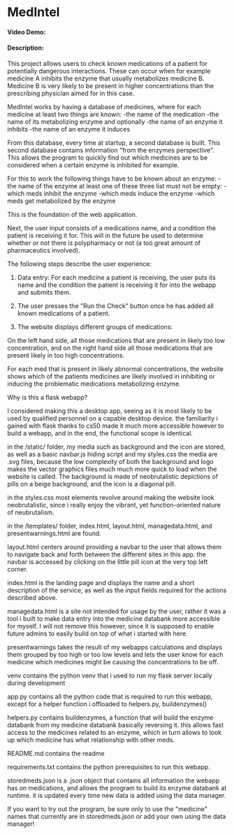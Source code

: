 # MedIntel

#### Video Demo:  <URL HERE>

#### Description:

This project allows users to check known medications of a patient for potentially dangerous interactions.
These can occur when for example medicine A inhibits the enzyme that usually metabolizes medicine B.
Medicine B is very likely to be present in higher concentrations than the prescribing physician aimed for in this case.

MedIntel works by having a database of medicines, where for each medicine at least two things are known:
-the name of the medication
-the name of its metabolizing enzyme
and optionally
-the name of an enzyme it inhibits
-the name of an enzyme it induces

From this database, every time at startup, a second database is built. This second database contains information "from the enzymes perspective".
This allows the program to quickly find out which medicines are to be considered when a certain enzyme is inhibited for example.

For this to work the following things have to be known about an enzyme:
-the name of the enzyme
at least one of these three list must not be empty:
-which meds inhibit the enzyme
-which meds induce the enzyme
-which meds get metabolized by the enzyme

This is the foundation of the web application.

Next, the user input consists of a medications name, and a condition the patient is receiving it for.
This will in the future be used to determine whether or not there is polypharmacy or not (a too great amount of pharmaceutics involved).

The following steps describe the user experience:

1. Data entry: For each medicine a patient is receiving, the user puts its name and the condition the patient is receiving it for into the webapp and submits them.

2. The user presses the "Run the Check" button once he has added all known medications of a patient.

3. The website displays different groups of medications:

On the left hand side, all those medications that are present in likely too low concentration, and on the right hand side all those medications that are present likely in too high concentrations.

For each med that is present in likely abnormal concentrations, the website shows which of the patients medicines are likely involved in inhibiting or inducing the problematic medications metabolizing enzyme.

Why is this a flask webapp?

I considered making this a desktop app, seeing as it is most likely to be used by qualified personnel on a capable desktop device.
the familiarity i gained with flask thanks to cs50 made it much more accessible however to build a webapp, and in the end, the functional scope is identical.

in the /static/ folder, my media such as background and the icon are stored, as well as a basic navbar.js hiding script and my styles.css
the media are .svg files, because the low complexity of both the background and logo makes the vector graphics files much much more quick to load when the website is called. The background is made of neobrutalistic depictions of pills on a beige background, and the icon is a diagonal pill.

in the styles.css most elements revolve around making the website look neobrutalistic, since i really enjoy the vibrant, yet function-oriented nature of neubrutalism.

in the /templates/ folder, index.html, layout.html, managedata.html, and presentwarnings.html are found.

layout.html centers around  providing a navbar to the user that allows them to navigate back and forth between the different sites in this app.
the navbar is accessed by clicking on the little pill icon at the very top left corner.

index.html is the landing page and displays the name and a short description of the service, as well as the input fields required for the actions described above.

managedata.html is a site not intended for usage by the user, rather it was a tool i built to make data entry into the medicine databank more accessible for myself. I will not remove this however, since it is supposed to enable future admins to easily build on top of what i started with here.

presentwarnings takes the result of my webapps calculations and displays them grouped by too high or too low levels and lets the user know for each medicine which medicines might be causing the concentrations to be off.

venv contains the python venv that i used to run my flask server locally during development

app.py contains all the python code that is required to run this webapp, except for a helper function i offloaded to helpers.py, buildenzymes()

helpers.py contains buildenzymes, a function that will build the enzyme databank from my medicine databank basically reversing it.
this allows fast access to the medicines related to an enzyme, which in turn allows to look up which medicine has what relationship with other meds.

README.md contains the readme

requirements.txt contains the python prerequisites to run this webapp.

storedmeds.json is a .json object that contains all information the webapp has on medications, and allows the program to build its enzyme databank at runtime. it is updated every time new data is added using the data manager.

If you want to try out the program, be sure only to use the "medicine" names that currently are in storedmeds.json or add your own using the data manager!
